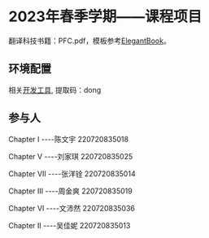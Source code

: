 
# 2023年春季学期——课程项目

翻译科技书籍：PFC.pdf，模板参考[ElegantBook](https://github.com/ElegantLaTeX/ElegantBook)。

## 环境配置
相关[开发工具](https://pan.baidu.com/s/1_ZLBRmA15gJzlRNJZYJElw),
提取码：dong


## 参与人
Chapter I  ----陈文宇 220720835018

Chapter Ⅴ  ----刘家琪 220720835025

Chapter Ⅶ  ----张洋铨 220720835014

Chapter Ⅲ  ----周金爽 220720835019

Chapter Ⅵ  ----文沛然 220720835036

Chapter II  ----吴佳妮 220720835013
